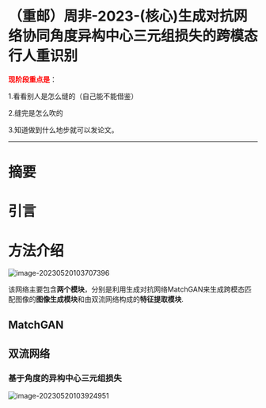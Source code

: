 # （重邮）周非-2023-(核心)生成对抗网络协同角度异构中心三元组损失的跨模态行人重识别

**<font color='red'>现阶段重点是</font>**：

1.看看别人是怎么缝的（自己能不能借鉴） 

2.缝完是怎么吹的 

3.知道做到什么地步就可以发论文。

------

# 摘要





# 引言





# 方法介绍

![image-20230520103707396](C:\Users\admin\AppData\Roaming\Typora\typora-user-images\image-20230520103707396.png)

该网络主要包含**两个模块**，分别是利用生成对抗网络MatchGAN来生成跨模态匹配图像的**图像生成模块**和由双流网络构成的**特征提取模块**.



## MatchGAN



## 双流网络

### 基于角度的异构中心三元组损失

![image-20230520103924951](C:\Users\admin\AppData\Roaming\Typora\typora-user-images\image-20230520103924951.png)